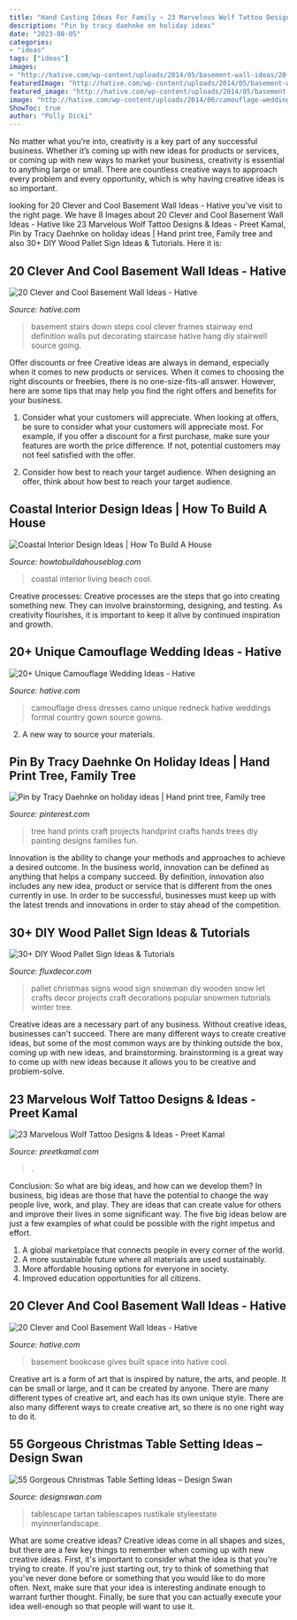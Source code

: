 ```yaml
---
title: "Hand Casting Ideas For Family ~ 23 Marvelous Wolf Tattoo Designs &amp; Ideas"
description: "Pin by tracy daehnke on holiday ideas"
date: "2023-08-05"
categories:
- "ideas"
tags: ["ideas"]
images:
- "http://hative.com/wp-content/uploads/2014/05/basement-wall-ideas/20-bookcase-in-basement-wall.jpg"
featuredImage: "http://hative.com/wp-content/uploads/2014/05/basement-wall-ideas/20-bookcase-in-basement-wall.jpg"
featured_image: "http://hative.com/wp-content/uploads/2014/05/basement-wall-ideas/20-bookcase-in-basement-wall.jpg"
image: "http://hative.com/wp-content/uploads/2014/06/camouflage-wedding-ideas/3-camouflage-wedding-dress.jpg"
ShowToc: true
author: "Polly Dicki"
---
```



No matter what you’re into, creativity is a key part of any successful business. Whether it’s coming up with new ideas for products or services, or coming up with new ways to market your business, creativity is essential to anything large or small. There are countless creative ways to approach every problem and every opportunity, which is why having creative ideas is so important.

	

		
looking for 20 Clever and Cool Basement Wall Ideas - Hative you've visit to the right page. We have 8 Images about 20 Clever and Cool Basement Wall Ideas - Hative like 23 Marvelous Wolf Tattoo Designs &amp; Ideas - Preet Kamal, Pin by Tracy Daehnke on holiday ideas | Hand print tree, Family tree and also 30+ DIY Wood Pallet Sign Ideas &amp; Tutorials. Here it is:
		
    
## 20 Clever And Cool Basement Wall Ideas - Hative

<img loading=lazy src="https://hative.com/wp-content/uploads/2014/05/basement-wall-ideas/6-photo-wall-basement.jpg" onerror="this.onerror=null;this.src='https://tse4.mm.bing.net/th?id=OIP.ROvQT7L-4lhNAQJN3L0IpQHaLh&amp;pid=15.1';" alt="20 Clever and Cool Basement Wall Ideas - Hative">

_Source: hative.com_

>basement stairs down steps cool clever frames stairway end definition walls put decorating staircase hative hang diy stairwell source going. 

	

Offer discounts or free
Creative ideas are always in demand, especially when it comes to new products or services. When it comes to choosing the right discounts or freebies, there is no one-size-fits-all answer. However, here are some tips that may help you find the right offers and benefits for your business.
1) Consider what your customers will appreciate. When looking at offers, be sure to consider what your customers will appreciate most. For example, if you offer a discount for a first purchase, make sure your features are worth the price difference. If not, potential customers may not feel satisfied with the offer.

2) Consider how best to reach your target audience. When designing an offer, think about how best to reach your target audience.

    
## Coastal Interior Design Ideas | How To Build A House

<img loading=lazy src="http://www.howtobuildahouseblog.com/wp-content/uploads/2015/08/Beach-Style-Living-Room.jpg" onerror="this.onerror=null;this.src='https://tse2.mm.bing.net/th?id=OIP.NyZJTDYKRNqkd0vJQHW5EwHaK5&amp;pid=15.1';" alt="Coastal Interior Design Ideas | How To Build A House">

_Source: howtobuildahouseblog.com_

>coastal interior living beach cool. 

	

Creative processes:
Creative processes are the steps that go into creating something new. They can involve brainstorming, designing, and testing. As creativity flourishes, it is important to keep it alive by continued inspiration and growth.

    
## 20+ Unique Camouflage Wedding Ideas - Hative

<img loading=lazy src="http://hative.com/wp-content/uploads/2014/06/camouflage-wedding-ideas/3-camouflage-wedding-dress.jpg" onerror="this.onerror=null;this.src='https://tse4.mm.bing.net/th?id=OIP.hTpEcNAftSVr6QVZdrmEoQHaJ4&amp;pid=15.1';" alt="20+ Unique Camouflage Wedding Ideas - Hative">

_Source: hative.com_

>camouflage dress dresses camo unique redneck hative weddings formal country gown source gowns. 

	

2. A new way to source your materials.

    
## Pin By Tracy Daehnke On Holiday Ideas | Hand Print Tree, Family Tree

<img loading=lazy src="https://i.pinimg.com/736x/ec/44/88/ec44883c157b6f06661d04dfb6e49713--hand-print-tree-family-hand-prints.jpg" onerror="this.onerror=null;this.src='https://tse3.mm.bing.net/th?id=OIP.le9kw8Gy-QVQqh8Ffe2_3AHaJ4&amp;pid=15.1';" alt="Pin by Tracy Daehnke on holiday ideas | Hand print tree, Family tree">

_Source: pinterest.com_

>tree hand prints craft projects handprint crafts hands trees diy painting designs families fun. 

	

Innovation is the ability to change your methods and approaches to achieve a desired outcome. In the business world, innovation can be defined as anything that helps a company succeed. By definition, innovation also includes any new idea, product or service that is different from the ones currently in use. In order to be successful, businesses must keep up with the latest trends and innovations in order to stay ahead of the competition.

    
## 30+ DIY Wood Pallet Sign Ideas &amp; Tutorials

<img loading=lazy src="http://fluxdecor.com/wp-content/uploads/2016/11/wood-pallet-signs/15-wood-pallet-signs.jpg" onerror="this.onerror=null;this.src='https://tse4.mm.bing.net/th?id=OIP.nlexac-po2EG0n2D2VFOuAHaNJ&amp;pid=15.1';" alt="30+ DIY Wood Pallet Sign Ideas &amp; Tutorials">

_Source: fluxdecor.com_

>pallet christmas signs wood sign snowman diy wooden snow let crafts decor projects craft decorations popular snowmen tutorials winter tree. 

	

Creative ideas are a necessary part of any business. Without creative ideas, businesses can't succeed. There are many different ways to create creative ideas, but some of the most common ways are by thinking outside the box, coming up with new ideas, and brainstorming. brainstorming is a great way to come up with new ideas because it allows you to be creative and problem-solve.

    
## 23 Marvelous Wolf Tattoo Designs &amp; Ideas - Preet Kamal

<img loading=lazy src="https://preetkamal.com/wp-content/uploads/2020/08/Awesome-Wolf-Tattoo-Design-River-On-Arm.jpg" onerror="this.onerror=null;this.src='https://tse4.mm.bing.net/th?id=OIP.ncS7JergR39vNZmpzSWkjQHaME&amp;pid=15.1';" alt="23 Marvelous Wolf Tattoo Designs &amp; Ideas - Preet Kamal">

_Source: preetkamal.com_

>. 

	

Conclusion: So what are big ideas, and how can we develop them?
In business, big ideas are those that have the potential to change the way people live, work, and play. They are ideas that can create value for others and improve their lives in some significant way. The five big ideas below are just a few examples of what could be possible with the right impetus and effort.
1. A global marketplace that connects people in every corner of the world.
2. A more sustainable future where all materials are used sustainably.
3. More affordable housing options for everyone in society. 
4. Improved education opportunities for all citizens. 

    
## 20 Clever And Cool Basement Wall Ideas - Hative

<img loading=lazy src="http://hative.com/wp-content/uploads/2014/05/basement-wall-ideas/20-bookcase-in-basement-wall.jpg" onerror="this.onerror=null;this.src='https://tse2.mm.bing.net/th?id=OIP.5ls36B5bKwGYwSnnwifRuQAAAA&amp;pid=15.1';" alt="20 Clever and Cool Basement Wall Ideas - Hative">

_Source: hative.com_

>basement bookcase gives built space into hative cool. 

	

Creative art is a form of art that is inspired by nature, the arts, and people. It can be small or large, and it can be created by anyone. There are many different types of creative art, and each has its own unique style. There are also many different ways to create creative art, so there is no one right way to do it.

    
## 55 Gorgeous Christmas Table Setting Ideas – Design Swan

<img loading=lazy src="https://img.designswan.com/2015/12/xmasTable/28.jpg" onerror="this.onerror=null;this.src='https://tse3.mm.bing.net/th?id=OIP.-NmYtb-GlNyYVCd4PI7saQHaJ4&amp;pid=15.1';" alt="55 Gorgeous Christmas Table Setting Ideas – Design Swan">

_Source: designswan.com_

>tablescape tartan tablescapes rustikale styleestate myinnerlandscape. 

	

What are some creative ideas?
Creative ideas come in all shapes and sizes, but there are a few key things to remember when coming up with new creative ideas. First, it's important to consider what the idea is that you're trying to create. If you're just starting out, try to think of something that you've never done before or something that you would like to do more often. Next, make sure that your idea is interesting andinate enough to warrant further thought. Finally, be sure that you can actually execute your idea well-enough so that people will want to use it.

